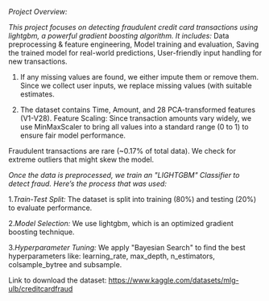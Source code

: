 _Project Overview:_

_This project focuses on detecting fraudulent credit card transactions using lightgbm, a powerful gradient boosting algorithm. It includes:_
Data preprocessing & feature engineering,
Model training and evaluation,
Saving the trained model for real-world predictions,
User-friendly input handling for new transactions.

   1. If any missing values are found, we either impute them or remove them.
      Since we collect user inputs, we replace missing values (with suitable estimates.

   2. The dataset contains Time, Amount, and 28 PCA-transformed features (V1-V28).
      Feature Scaling: Since transaction amounts vary widely, we use MinMaxScaler to bring all values into a standard range (0 to 1) to ensure fair model performance.
   
Fraudulent transactions are rare (~0.17% of total data).
We check for extreme outliers that might skew the model.

_Once the data is preprocessed, we train an "LIGHTGBM" Classifier to detect fraud. Here’s the process that was used:_

   1._Train-Test Split:_
     The dataset is split into training (80%) and testing (20%) to evaluate performance.

   2._Model Selection:_
     We use lightgbm, which is an optimized gradient boosting technique.

   3._Hyperparameter Tuning:_
     We apply "Bayesian Search" to find the best hyperparameters like:
     learning_rate, max_depth, n_estimators, colsample_bytree and subsample.


Link to download the dataset:
https://www.kaggle.com/datasets/mlg-ulb/creditcardfraud


